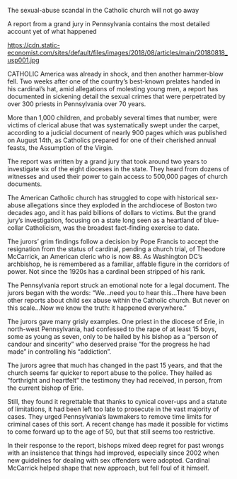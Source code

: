 The sexual-abuse scandal in the Catholic church will not go away

A report from a grand jury in Pennsylvania contains the most detailed account yet of what happened

https://cdn.static-economist.com/sites/default/files/images/2018/08/articles/main/20180818_usp001.jpg

CATHOLIC America was already in shock, and then another hammer-blow fell. Two weeks after one of the country’s best-known prelates handed in his cardinal’s hat, amid allegations of molesting young men, a report has documented in sickening detail the sexual crimes that were perpetrated by over 300 priests in Pennsylvania over 70 years.

More than 1,000 children, and probably several times that number, were victims of clerical abuse that was systematically swept under the carpet, according to a judicial document of nearly 900 pages which was published on August 14th, as Catholics prepared for one of their cherished annual feasts, the Assumption of the Virgin.

The report was written by a grand jury that took around two years to investigate six of the eight dioceses in the state. They heard from dozens of witnesses and used their power to gain access to 500,000 pages of church documents.

The American Catholic church has struggled to cope with historical sex-abuse allegations since they exploded in the archdiocese of Boston two decades ago, and it has paid billions of dollars to victims. But the grand jury’s investigation, focusing on a state long seen as a heartland of blue-collar Catholicism, was the broadest fact-finding exercise to date.

The jurors’ grim findings follow a decision by Pope Francis to accept the resignation from the status of cardinal, pending a church trial, of Theodore McCarrick, an American cleric who is now 88. As Washington DC’s archbishop, he is remembered as a familiar, affable figure in the corridors of power. Not since the 1920s has a cardinal been stripped of his rank.

The Pennsylvania report struck an emotional note for a legal document. The jurors began with the words: “We…need you to hear this…There have been other reports about child sex abuse within the Catholic church. But never on this scale…Now we know the truth: it happened everywhere.”

The jurors gave many grisly examples. One priest in the diocese of Erie, in north-west Pennsylvania, had confessed to the rape of at least 15 boys, some as young as seven, only to be hailed by his bishop as a “person of candour and sincerity” who deserved praise “for the progress he had made” in controlling his “addiction”.

The jurors agree that much has changed in the past 15 years, and that the church seems far quicker to report abuse to the police. They hailed as “forthright and heartfelt” the testimony they had received, in person, from the current bishop of Erie.

Still, they found it regrettable that thanks to cynical cover-ups and a statute of limitations, it had been left too late to prosecute in the vast majority of cases. They urged Pennsylvania’s lawmakers to remove time limits for criminal cases of this sort. A recent change has made it possible for victims to come forward up to the age of 50, but that still seems too restrictive.

In their response to the report, bishops mixed deep regret for past wrongs with an insistence that things had improved, especially since 2002 when new guidelines for dealing with sex offenders were adopted. Cardinal McCarrick helped shape that new approach, but fell foul of it himself.